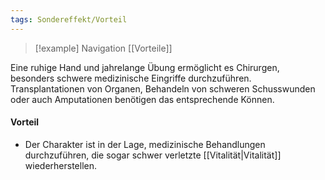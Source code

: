 ```yaml
---
tags: Sondereffekt/Vorteil
---
```

> [!example] Navigation 
>  [[Vorteile]]

Eine ruhige Hand und jahrelange Übung ermöglicht es Chirurgen, besonders schwere medizinische Eingriffe durchzuführen. Transplantationen von Organen, Behandeln von schweren Schusswunden oder auch Amputationen benötigen das entsprechende Können.

#### Vorteil
- Der Charakter ist in der Lage, medizinische Behandlungen durchzuführen, die sogar schwer verletzte [[Vitalität|Vitalität]] wiederherstellen.